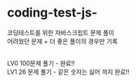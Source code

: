 # coding-test-js-

코딩테스트를 위한 자바스크립트 문제 풀이 </br>
어려웠던 문제 + 더 좋은 풀이의 경우만 기록

</br>
LV0 100문제 풀기 - 완료!! </br>
LV1 26 문제 풀기 - 같은 숫자는 싫어 까지 완료!!
